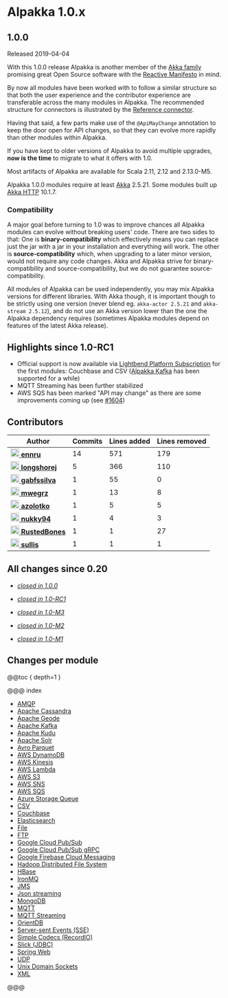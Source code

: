 # Alpakka 1.0.x

## 1.0.0

Released 2019-04-04

With this 1.0.0 release Alpakka is another member of the [Akka family](https://akka.io/docs/) promising great Open Source software with the [Reactive Manifesto](https://www.reactivemanifesto.org/) in mind.

By now all modules have been worked with to follow a similar structure so that both the user experience and the contributor experience are transferable across the many modules in Alpakka. The recommended structure for connectors is illustrated by the [Reference connector](https://doc.akka.io/docs/alpakka/current/reference.html).

Having that said, a few parts make use of the `@ApiMayChange` annotation to keep the door open for API changes, so that they can evolve more rapidly than other modules within Alpakka.

If you have kept to older versions of Alpakka to avoid multiple upgrades, **now is the time** to migrate to what it offers with 1.0.

Most artifacts of Alpakka are available for Scala 2.11, 2.12 and 2.13.0-M5.

Alpakka 1.0.0 modules require at least [Akka](https://akka.io/blog/news-archive.html) 2.5.21. Some modules built up [Akka HTTP](https://doc.akka.io/docs/akka-http/current/release-notes/10.1.x.html) 10.1.7.


### Compatibility

A major goal before turning to 1.0 was to improve chances all Alpakka modules can evolve without breaking users' code. There are two sides to that: One is **binary-compatibility** which effectively means you can replace just the jar with a jar in your installation and everything will work. The other is **source-compatibility** which, when upgrading to a later minor version, would not require any code changes. Akka and Alpakka strive for binary-compatibility and source-compatibility, but we do not guarantee source-compatibility.

All modules of Alpakka can be used independently, you may mix Alpakka versions for different libraries. With Akka though, it is important though to be strictly using one version (never blend eg. `akka-actor 2.5.21` and `akka-stream 2.5.12`), and do not use an Akka version lower than the one the Alpakka dependency requires (sometimes Alpakka modules depend on features of the latest Akka release).


## Highlights since 1.0-RC1

* Official support is now available via [Lightbend Platform Subscription](https://www.lightbend.com/lightbend-platform-subscription) for the first modules: Couchbase and CSV ([Alpakka Kafka](https://doc.akka.io/docs/alpakka-kafka/current/) has been supported for a while)
* MQTT Streaming has been further stabilized
* AWS SQS has been marked "API may change" as there are some improvements coming up (see [#1604](https://github.com/akka/alpakka/pull/1604))


## Contributors

| Author | Commits | Lines added | Lines removed |
| ------ | ------- | ----------- | ------------- |
| [<img width="20" alt="ennru" src="https://avatars3.githubusercontent.com/u/458526?v=4&s=40"> **ennru**](https://github.com/ennru) | 14 | 571 | 179 |
| [<img width="20" alt="longshorej" src="https://avatars1.githubusercontent.com/u/515201?v=4&s=40"> **longshorej**](https://github.com/longshorej) | 5 | 366 | 110 |
| [<img width="20" alt="gabfssilva" src="https://avatars1.githubusercontent.com/u/5403842?v=4&s=40"> **gabfssilva**](https://github.com/gabfssilva) | 1 | 55 | 0 |
| [<img width="20" alt="mwegrz" src="https://avatars0.githubusercontent.com/u/7756433?v=4&s=40"> **mwegrz**](https://github.com/mwegrz) | 1 | 13 | 8 |
| [<img width="20" alt="azolotko" src="https://avatars2.githubusercontent.com/u/110424?v=4&s=40"> **azolotko**](https://github.com/azolotko) | 1 | 5 | 5 |
| [<img width="20" alt="nukky94" src="https://avatars2.githubusercontent.com/u/11653587?v=4&s=40"> **nukky94**](https://github.com/nukky94) | 1 | 4 | 3 |
| [<img width="20" alt="RustedBones" src="https://avatars3.githubusercontent.com/u/2845540?v=4&s=40"> **RustedBones**](https://github.com/RustedBones) | 1 | 1 | 27 |
| [<img width="20" alt="sullis" src="https://avatars3.githubusercontent.com/u/30938?v=4&s=40"> **sullis**](https://github.com/sullis) | 1 | 1 | 1 |


## All changes since 0.20

* [*closed in 1.0.0*](https://github.com/akka/alpakka/issues?q=is%3Aclosed+milestone%3A1.0.0)

* [*closed in 1.0-RC1*](https://github.com/akka/alpakka/issues?q=is%3Aclosed+milestone%3A1.0-RC1)

* [*closed in 1.0-M3*](https://github.com/akka/alpakka/issues?q=is%3Aclosed+milestone%3A1.0-M3)

* [*closed in 1.0-M2*](https://github.com/akka/alpakka/issues?q=is%3Aclosed+milestone%3A1.0-M2)

* [*closed in 1.0-M1*](https://github.com/akka/alpakka/issues?q=is%3Aclosed+milestone%3A1.0-M1)


## Changes per module

@@toc { depth=1 }

@@@ index

* [AMQP](1.0.x/amqp.md)
* [Apache Cassandra](1.0.x/cassandra.md)
* [Apache Geode](1.0.x/geode.md)
* [Apache Kafka](1.0.x/kafka.md)
* [Apache Kudu](1.0.x/kudu.md)
* [Apache Solr](1.0.x/solr.md)
* [Avro Parquet](1.0.x/avroparquet.md)
* [AWS DynamoDB](1.0.x/dynamodb.md)
* [AWS Kinesis](1.0.x/kinesis.md)
* [AWS Lambda](1.0.x/awslambda.md)
* [AWS S3](1.0.x/s3.md)
* [AWS SNS](1.0.x/sns.md)
* [AWS SQS](1.0.x/sqs.md)
* [Azure Storage Queue](1.0.x/azure-storage-queue.md)
* [CSV](1.0.x/csv.md)
* [Couchbase](1.0.x/couchbase.md)
* [Elasticsearch](1.0.x/elasticsearch.md)
* [File](1.0.x/file.md)
* [FTP](1.0.x/ftp.md)
* [Google Cloud Pub/Sub](1.0.x/google-cloud-pub-sub.md)
* [Google Cloud Pub/Sub gRPC](1.0.x/google-cloud-pub-sub-grpc.md)
* [Google Firebase Cloud Messaging](1.0.x/google-fcm.md)
* [Hadoop Distributed File System](1.0.x/hdfs.md)
* [HBase](1.0.x/hbase.md)
* [IronMQ](1.0.x/ironmq.md)
* [JMS](1.0.x/jms.md)
* [Json streaming](1.0.x/json-streaming.md)
* [MongoDB](1.0.x/mongodb.md)
* [MQTT](1.0.x/mqtt.md)
* [MQTT Streaming](1.0.x/mqtt-streaming.md)
* [OrientDB](1.0.x/orientdb.md)
* [Server-sent Events (SSE)](1.0.x/sse.md)
* [Simple Codecs (RecordIO)](1.0.x/simple-codecs.md)
* [Slick (JDBC)](1.0.x/slick.md)
* [Spring Web](1.0.x/spring-web.md)
* [UDP](1.0.x/udp.md)
* [Unix Domain Sockets](1.0.x/unix-domain-socket.md)
* [XML](1.0.x/xml.md)


@@@
